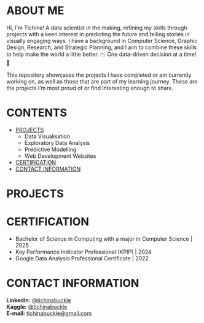 # ABOUT ME
Hi, I'm Tichina! A data scientist in the making, refining my skills through projects with a keen interest in predicting the future and telling stories in visually engaging ways. I have a background in Computer Science, Graphic Design, Research, and Strategic Planning, and I aim to combine these skills to help make the world a little better. 📉 One data-driven decision at a time! 📝

This repository showcases the projects I have completed or am currently working on, as well as those that are part of my learning journey. These are the projects I’m most proud of or find interesting enough to share.

# CONTENTS
- [PROJECTS](#projects)
  - Data Visualisation
  - Exploratory Data Analysis
  - Predictive Modelling
  - Web Development Websites
- [CERTIFICATION](#certification)
- [CONTACT INFORMATION](#contact-information)

# PROJECTS

# CERTIFICATION
- Bachelor of Science in Computing with a major in Computer Science | 2025
  <br>
- Key Performance Indicator Professional (KPIP) | 2024
  <br>
- Google Data Analysis Professional Certificate | 2022

# CONTACT INFORMATION
**LinkedIn:** [@tichinabuckle](https://www.linkedin.com/in/tichinabuckle/)
<br>
**Kaggle:** [@tichinabuckle](https://www.kaggle.com/tichinabuckle)
<br>
**E-mail:** tichinabuckle@gmail.com
 
